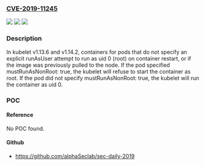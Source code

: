 ### [CVE-2019-11245](https://cve.mitre.org/cgi-bin/cvename.cgi?name=CVE-2019-11245)
![](https://img.shields.io/static/v1?label=Product&message=Kubernetes&color=blue)
![](https://img.shields.io/static/v1?label=Version&message=v1.13%3D%20v1.13.6%20&color=brighgreen)
![](https://img.shields.io/static/v1?label=Vulnerability&message=CWE-703%3A%20Improper%20Check%20or%20Handling%20of%20Exceptional%20Conditions&color=brighgreen)

### Description

In kubelet v1.13.6 and v1.14.2, containers for pods that do not specify an explicit runAsUser attempt to run as uid 0 (root) on container restart, or if the image was previously pulled to the node. If the pod specified mustRunAsNonRoot: true, the kubelet will refuse to start the container as root. If the pod did not specify mustRunAsNonRoot: true, the kubelet will run the container as uid 0.

### POC

#### Reference
No POC found.

#### Github
- https://github.com/alphaSeclab/sec-daily-2019


